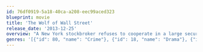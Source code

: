 ```yaml
---
id: 76df0919-5a18-40ca-a208-eec99aced323
blueprint: movie
title: 'The Wolf of Wall Street'
release_date: '2013-12-25'
overview: "A New York stockbroker refuses to cooperate in a large securities fraud case involving corruption on Wall Street, corporate banking world and mob infiltration. Based on Jordan Belfort's autobiography."
genres: '[{"id": 80, "name": "Crime"}, {"id": 18, "name": "Drama"}, {"id": 35, "name": "Comedy"}]'
---
```

